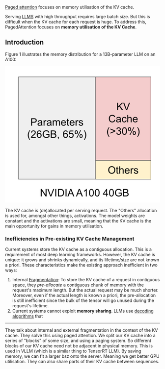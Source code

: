 [Paged attention](https://arxiv.org/abs/2309.06180) focuses on memory utilisation of the KV cache. 

Serving [LLMS](../GPT-3.md) with high throughput requires large batch size. But this is difficult when the KV cache for each request is huge. To address this, PagedAttention focuses on **memory utilisation of the KV Cache**.

## Introduction
Figure 1 illustrates the memory distribution for a 13B-parameter LLM on an A100:

![|300](_attachments/Screenshot%202023-12-05%20at%2018.02.46.png)

The KV cache is (de)allocated per serving request. The "Others" allocation is used for, amongst other things, activations. The model weights are constant and the activations are small, meaning that the KV cache is the main opportunity for gains in memory utilisation.

### Inefficiencies in Pre-existing KV Cache Management
Current systems store the KV cache as a contiguous allocation. This is a requirement of most deep learning frameworks. However, the KV cache is unique: it grows and shrinks dynamically, and its lifetime/size are not known a priori. These characteristics make the existing approach inefficient in two ways:

1. Internal [Fragmentation](Dynamic%20Memory%20Allocation#Fragmentation): To store the KV cache of a request in contiguous space, they *pre-allocate* a contiguous chunk of memory with the request's maximum length. But the actual request may be much shorter. Moreover, even if the actual length is known a priori, the pre-allocation is still inefficient since the bulk of the tensor will go unused during the request's lifetime.
2. Current systems cannot exploit **memory sharing**. LLMs use [decoding algorithms](../Decoding%20Strategies/Search%20Strategies.md) that 













** **

They talk about internal and external fragmentation in the context of the KV cache. 
They solve this using paged attention. We split our KV cache into a series of "blocks" of some size, and using a paging system. So different blocks of our KV cache need not be adjacent in physical memory.
This is used in VLLM (which is a similar thing to TensorRT LLM). 
By saving memory, we can fit a larger bsz onto the server. Meaning we get better GPU utilisation. 
They can also share parts of their KV cache between sequences. 